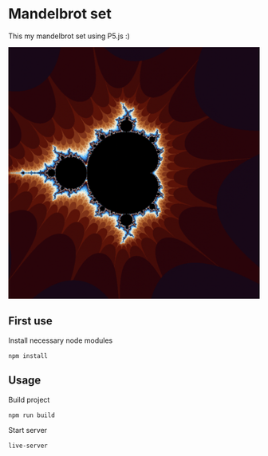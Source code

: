 # Mandelbrot set
This my mandelbrot set using P5.js :) 

![](./result.png)

## First use
Install necessary node modules
```shell
npm install
```

## Usage
Build project
```shell
npm run build
```


Start server
```shell
live-server
```